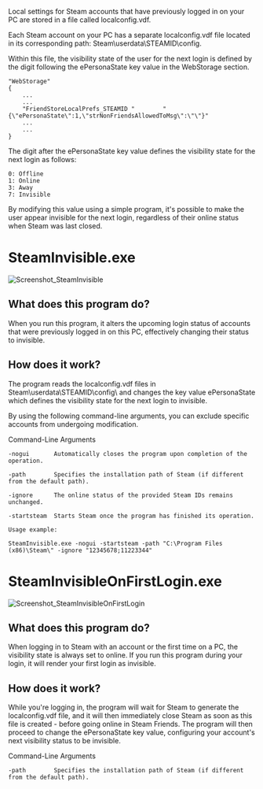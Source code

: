 Local settings for Steam accounts that have previously logged in on your PC are stored in a file called localconfig.vdf.

Each Steam account on your PC has a separate localconfig.vdf file located in its corresponding path: Steam\userdata\STEAMID\config.

Within this file, the visibility state of the user for the next login is defined by the digit following the ePersonaState key value in the WebStorage section.

```
"WebStorage"
{
    ...
    ...
    "FriendStoreLocalPrefs_STEAMID "		"{\"ePersonaState\":1,\"strNonFriendsAllowedToMsg\":\"\"}"
    ...
    ...
}
```

The digit after the ePersonaState key value defines the visibility state for the next login as follows:

```
0: Offline
1: Online
3: Away
7: Invisible
```

By modifying this value using a simple program, it's possible to make the user appear invisible for the next login, regardless of their online status when Steam was last closed.

# SteamInvisible.exe

![Screenshot_SteamInvisible](https://github.com/mouchesvolantes/SteamInvisible/assets/94894376/05a82e4f-1e1b-4752-8f79-c9fa0ea64b19)

## What does this program do?

When you run this program, it alters the upcoming login status of accounts that were  previously logged in on this PC, effectively changing their status to invisible.

## How does it work?

The program reads the localconfig.vdf files in Steam\userdata\STEAMID\config\ and changes the key value ePersonaState which defines the visibility state for the next login to invisible.

By using the following command-line arguments, you can exclude specific accounts from undergoing modification.

Command-Line Arguments

```
-nogui       Automatically closes the program upon completion of the operation.

-path        Specifies the installation path of Steam (if different from the default path).

-ignore      The online status of the provided Steam IDs remains unchanged.

-startsteam  Starts Steam once the program has finished its operation.
```
```
Usage example:

SteamInvisible.exe -nogui -startsteam -path "C:\Program Files (x86)\Steam\" -ignore "12345678;11223344"
```

# SteamInvisibleOnFirstLogin.exe

![Screenshot_SteamInvisibleOnFirstLogin](https://github.com/mouchesvolantes/SteamInvisible/assets/94894376/0a0c00d3-fab7-4f72-a5d7-5e856ae22bf2)

## What does this program do?

When logging in to Steam with an account or the first time on a PC, the visibility state is always set to online. If you run this program during your login, it will render your first login as invisible.

## How does it work?

While you're logging in, the program will wait for Steam to generate the localconfig.vdf file, and it will then immediately close Steam as soon as this file is created - before going online in Steam Friends. The program will then proceed to change the ePersonaState key value, configuring your account's next visibility status to be invisible.

Command-Line Arguments

```
-path        Specifies the installation path of Steam (if different from the default path).
```

